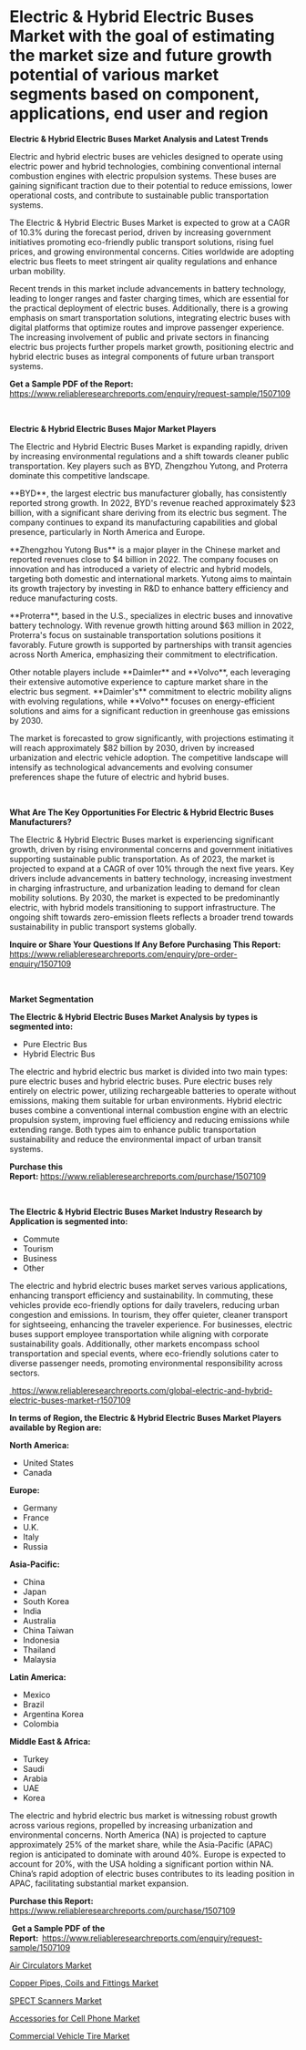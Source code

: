 <p><h1>Electric & Hybrid Electric Buses Market with the goal of estimating the market size and future growth potential of various market segments based on component, applications, end user and region</h1></p><p><strong>Electric & Hybrid Electric Buses Market Analysis and Latest Trends</strong></p>
<p><p>Electric and hybrid electric buses are vehicles designed to operate using electric power and hybrid technologies, combining conventional internal combustion engines with electric propulsion systems. These buses are gaining significant traction due to their potential to reduce emissions, lower operational costs, and contribute to sustainable public transportation systems.</p><p>The Electric & Hybrid Electric Buses Market is expected to grow at a CAGR of 10.3% during the forecast period, driven by increasing government initiatives promoting eco-friendly public transport solutions, rising fuel prices, and growing environmental concerns. Cities worldwide are adopting electric bus fleets to meet stringent air quality regulations and enhance urban mobility.</p><p>Recent trends in this market include advancements in battery technology, leading to longer ranges and faster charging times, which are essential for the practical deployment of electric buses. Additionally, there is a growing emphasis on smart transportation solutions, integrating electric buses with digital platforms that optimize routes and improve passenger experience. The increasing involvement of public and private sectors in financing electric bus projects further propels market growth, positioning electric and hybrid electric buses as integral components of future urban transport systems.</p></p>
<p><strong>Get a Sample PDF of the Report:&nbsp;</strong> <a href="https://www.reliableresearchreports.com/enquiry/request-sample/1507109">https://www.reliableresearchreports.com/enquiry/request-sample/1507109</a></p>
<p>&nbsp;</p>
<p><strong>Electric & Hybrid Electric Buses Major Market Players</strong></p>
<p><p>The Electric and Hybrid Electric Buses Market is expanding rapidly, driven by increasing environmental regulations and a shift towards cleaner public transportation. Key players such as BYD, Zhengzhou Yutong, and Proterra dominate this competitive landscape.</p><p>**BYD**, the largest electric bus manufacturer globally, has consistently reported strong growth. In 2022, BYD's revenue reached approximately $23 billion, with a significant share deriving from its electric bus segment. The company continues to expand its manufacturing capabilities and global presence, particularly in North America and Europe.</p><p>**Zhengzhou Yutong Bus** is a major player in the Chinese market and reported revenues close to $4 billion in 2022. The company focuses on innovation and has introduced a variety of electric and hybrid models, targeting both domestic and international markets. Yutong aims to maintain its growth trajectory by investing in R&D to enhance battery efficiency and reduce manufacturing costs.</p><p>**Proterra**, based in the U.S., specializes in electric buses and innovative battery technology. With revenue growth hitting around $63 million in 2022, Proterra's focus on sustainable transportation solutions positions it favorably. Future growth is supported by partnerships with transit agencies across North America, emphasizing their commitment to electrification.</p><p>Other notable players include **Daimler** and **Volvo**, each leveraging their extensive automotive experience to capture market share in the electric bus segment. **Daimler's** commitment to electric mobility aligns with evolving regulations, while **Volvo** focuses on energy-efficient solutions and aims for a significant reduction in greenhouse gas emissions by 2030.</p><p>The market is forecasted to grow significantly, with projections estimating it will reach approximately $82 billion by 2030, driven by increased urbanization and electric vehicle adoption. The competitive landscape will intensify as technological advancements and evolving consumer preferences shape the future of electric and hybrid buses.</p></p>
<p>&nbsp;</p>
<p><strong>What Are The Key Opportunities For Electric & Hybrid Electric Buses Manufacturers?</strong></p>
<p><p>The Electric & Hybrid Electric Buses market is experiencing significant growth, driven by rising environmental concerns and government initiatives supporting sustainable public transportation. As of 2023, the market is projected to expand at a CAGR of over 10% through the next five years. Key drivers include advancements in battery technology, increasing investment in charging infrastructure, and urbanization leading to demand for clean mobility solutions. By 2030, the market is expected to be predominantly electric, with hybrid models transitioning to support infrastructure. The ongoing shift towards zero-emission fleets reflects a broader trend towards sustainability in public transport systems globally.</p></p>
<p><strong>Inquire or Share Your Questions If Any Before Purchasing This Report:</strong> <a href="https://www.reliableresearchreports.com/enquiry/pre-order-enquiry/1507109">https://www.reliableresearchreports.com/enquiry/pre-order-enquiry/1507109</a></p>
<p>&nbsp;</p>
<p><strong>Market Segmentation</strong></p>
<p><strong>The Electric & Hybrid Electric Buses Market Analysis by types is segmented into:</strong></p>
<p><ul><li>Pure Electric Bus</li><li>Hybrid Electric Bus</li></ul></p>
<p><p>The electric and hybrid electric bus market is divided into two main types: pure electric buses and hybrid electric buses. Pure electric buses rely entirely on electric power, utilizing rechargeable batteries to operate without emissions, making them suitable for urban environments. Hybrid electric buses combine a conventional internal combustion engine with an electric propulsion system, improving fuel efficiency and reducing emissions while extending range. Both types aim to enhance public transportation sustainability and reduce the environmental impact of urban transit systems.</p></p>
<p><strong>Purchase this Report:&nbsp;</strong><a href="https://www.reliableresearchreports.com/purchase/1507109">https://www.reliableresearchreports.com/purchase/1507109</a></p>
<p>&nbsp;</p>
<p><strong>The Electric & Hybrid Electric Buses Market Industry Research by Application is segmented into:</strong></p>
<p><ul><li>Commute</li><li>Tourism</li><li>Business</li><li>Other</li></ul></p>
<p><p>The electric and hybrid electric buses market serves various applications, enhancing transport efficiency and sustainability. In commuting, these vehicles provide eco-friendly options for daily travelers, reducing urban congestion and emissions. In tourism, they offer quieter, cleaner transport for sightseeing, enhancing the traveler experience. For businesses, electric buses support employee transportation while aligning with corporate sustainability goals. Additionally, other markets encompass school transportation and special events, where eco-friendly solutions cater to diverse passenger needs, promoting environmental responsibility across sectors.</p></p>
<p><a href="https://www.reliableresearchreports.com/global-electric-and-hybrid-electric-buses-market-r1507109">&nbsp;https://www.reliableresearchreports.com/global-electric-and-hybrid-electric-buses-market-r1507109</a></p>
<p><strong>In terms of Region, the Electric & Hybrid Electric Buses Market Players available by Region are:</strong></p>
<p>
    <p> <strong> North America: </strong>
        <ul>
            <li>United States</li>
            <li>Canada</li>
        </ul>
        </p> 
    <p> <strong> Europe: </strong>
        <ul>
            <li>Germany</li>
            <li>France</li>
            <li>U.K.</li>
            <li>Italy</li>
            <li>Russia</li>
        </ul>
        </p> 
    <p> <strong> Asia-Pacific: </strong>
        <ul>
            <li>China</li>
            <li>Japan</li>
            <li>South Korea</li>
            <li>India</li>
            <li>Australia</li>
            <li>China Taiwan</li>
            <li>Indonesia</li>
            <li>Thailand</li>
            <li>Malaysia</li>
        </ul>
        </p> 
    <p> <strong> Latin America: </strong>
        <ul>
            <li>Mexico</li>
            <li>Brazil</li>
            <li>Argentina Korea</li>
            <li>Colombia</li>
        </ul>
        </p> 
    <p> <strong> Middle East & Africa: </strong>
        <ul>
            <li>Turkey</li>
            <li>Saudi</li>
            <li>Arabia</li>
            <li>UAE</li>
            <li>Korea</li>
        </ul>
    </p>
    </p>
<p><p>The electric and hybrid electric bus market is witnessing robust growth across various regions, propelled by increasing urbanization and environmental concerns. North America (NA) is projected to capture approximately 25% of the market share, while the Asia-Pacific (APAC) region is anticipated to dominate with around 40%. Europe is expected to account for 20%, with the USA holding a significant portion within NA. China’s rapid adoption of electric buses contributes to its leading position in APAC, facilitating substantial market expansion.</p></p>
<p><strong>Purchase this Report: </strong><a href="https://www.reliableresearchreports.com/purchase/1507109">https://www.reliableresearchreports.com/purchase/1507109</a></p>
<p>&nbsp;<strong>Get a Sample PDF of the Report:&nbsp;&nbsp;</strong><a href="https://www.reliableresearchreports.com/enquiry/request-sample/1507109">https://www.reliableresearchreports.com/enquiry/request-sample/1507109</a></p>
<p><strong></strong></p>
<p><p><a href="https://www.linkedin.com/pulse/air-circulators-market-size-share-trends-analysis-report-wc4of?trackingId=ywUe%2BYV8RDyg2RUMavgA0g%3D%3D">Air Circulators Market</a></p><p><a href="https://github.com/lambertr3e8v/Market-Research-Report-List-1/blob/main/copper-pipes-coils-and-fittings-market.md">Copper Pipes, Coils and Fittings Market</a></p><p><a href="https://www.linkedin.com/pulse/spect-scanners-market2024-2031-industry-insights-investment-rj7ne?trackingId=bMzvBZBRQ2yYPqFdLnIkjg%3D%3D">SPECT Scanners Market</a></p><p><a href="https://issuu.com/reportprime-2/docs/accessories-for-cell-phone-market-s_d9243974c5d3f2">Accessories for Cell Phone Market</a></p><p><a href="https://github.com/CarolynWatkins697/Market-Research-Report-List-1/blob/main/commercial-vehicle-tire-market.md">Commercial Vehicle Tire Market</a></p></p>